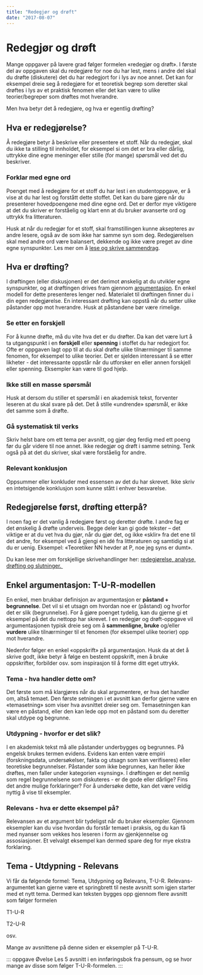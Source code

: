 ```yaml
---
title: "Redegjør og drøft"
date: "2017-08-07"
---
```


# Redegjør og drøft

Mange oppgaver på lavere grad følger formelen «redegjør og drøft». I første del av oppgaven skal du redegjøre for noe du har lest, mens i andre del skal du drøfte (diskutere) det du har redegjort for i lys av noe annet. Det kan for eksempel dreie seg å redegjøre for et teoretisk begrep som deretter skal drøftes i lys av et praktisk fenomen eller det kan være to ulike teorier/begreper som drøftes mot hverandre.

Men hva betyr det å redegjøre, og hva er egentlig drøfting?

## Hva er redegjørelse?

Å redegjøre betyr å beskrive eller presentere et stoff. Når du redegjør, skal du ikke ta stilling til innholdet, for eksempel si om det er bra eller dårlig, uttrykke dine egne meninger eller stille (for mange) spørsmål ved det du beskriver.

### Forklar med egne ord

Poenget med å redegjøre for et stoff du har lest i en studentoppgave, er å vise at du har lest og forstått dette stoffet. Det kan du bare gjøre når du presenterer hovedpoengene med dine egne ord. Det er derfor mye viktigere at det du skriver er forståelig og klart enn at du bruker avanserte ord og uttrykk fra litteraturen.

Husk at når du redegjør for et stoff, skal framstillingen kunne aksepteres av andre lesere, også av de som ikke har samme syn som deg. Redegjørelsen skal med andre ord være balansert, dekkende og ikke være preget av dine egne synspunkter. Les mer om å [lese og skrive sammendrag](/lesing/lesing-og-skriving/).

## Hva er drøfting?

I drøftingen (eller diskusjonen) er det derimot ønskelig at du utvikler egne synspunkter, og at drøftingen drives fram gjennom [argumentasjon](/skriving/struktur-og-argumentasjon/a-argumenterere-i-egen-tekst/). En enkel modell for dette presenteres lenger ned. Materialet til drøftingen finner du i din egen redegjørelse. En interessant drøfting kan oppstå når du setter ulike påstander opp mot hverandre. Husk at påstandene bør være rimelige.

### Se etter en forskjell

For å kunne drøfte, må du vite hva det er du drøfter. Da kan det være lurt å ta utgangspunkt i en **forskjell** eller **spenning** i stoffet du har redegjort for. Ofte er oppgaven lagt opp til at du skal drøfte ulike tilnærminger til samme fenomen, for eksempel to ulike teorier. Det er sjelden interessant å se etter likheter - det interessante oppstår når du utforsker en eller annen forskjell eller spenning. Eksempler kan være til god hjelp.

### Ikke still en masse spørsmål

Husk at dersom du stiller et spørsmål i en akademisk tekst, forventer leseren at du skal svare på det. Det å stille «undrende» spørsmål, er ikke det samme som å drøfte.

### Gå systematisk til verks

Skriv helst bare om ett tema per avsnitt, og gjør deg ferdig med ett poeng før du går videre til noe annet. Ikke redegjør og drøft i samme setning. Tenk også på at det du skriver, skal være forståelig for andre.

### Relevant konklusjon

Oppsummer eller konkluder med essensen av det du har skrevet. Ikke skriv en intetsigende konklusjon som kunne stått i enhver besvarelse.

## Redegjørelse først, drøfting etterpå?

I noen fag er det vanlig å redegjøre først og deretter drøfte. I andre fag er det ønskelig å drøfte underveis. Begge deler kan gi gode tekster – det viktige er at du vet hva du gjør, når du gjør det, og ikke «sklir» fra det ene til det andre, for eksempel ved å gjengi en idé fra litteraturen og samtidig si at du er uenig. Eksempel: «Teoretiker NN hevder at P, noe jeg syns er dumt».

Du kan lese mer om forskjellige skrivehandlinger her: [redegjørelse, analyse, drøfting og slutninger. ](/skriving/sprak-og-stil/aa-skrive-ryddig/)

## Enkel argumentasjon: T-U-R-modellen

En enkel, men brukbar definisjon av argumentasjon er **påstand + begrunnelse**. Det vil si et utsagn om hvordan noe er (påstand) og hvorfor det er slik (begrunnelse). For å gjøre poenget tydelig, kan du gjerne gi et eksempel på det du nettopp har skrevet. I en redegjør og drøft-oppgave vil argumentasjonen typisk dreie seg om å **sammenligne, bruke** og/eller **vurdere** ulike tilnærminger til et fenomen (for eksempel ulike teorier) opp mot hverandre.

Nedenfor følger en enkel «oppskrift» på argumentasjon. Husk da at det å skrive godt, ikke betyr å følge en bestemt oppskrift, men å bruke oppskrifter, forbilder osv. som inspirasjon til å forme ditt eget uttrykk.

### Tema - hva handler dette om?

Det første som må klargjøres når du skal argumentere, er hva det handler om, altså temaet. Den første setningen i et avsnitt kan derfor gjerne være en «temasetning» som viser hva avsnittet dreier seg om. Temasetningen kan være en påstand, eller den kan lede opp mot en påstand som du deretter skal utdype og begrunne.

### Utdypning - hvorfor er det slik?

I en akademisk tekst må alle påstander underbygges og begrunnes. På engelsk brukes termen evidens. Evidens kan enten være empiri (forskningsdata, undersøkelser, fakta og utsagn som kan verifiseres) eller teoretiske begrunnelser. Påstander som ikke begrunnes, kan heller ikke drøftes, men faller under kategorien «synsing». I drøftingen er det nemlig som regel begrunnelsene som diskuteres - er de gode eller dårlige? Fins det andre mulige forklaringer? For å undersøke dette, kan det være veldig nyttig å vise til eksempler.

### Relevans - hva er dette eksempel på?

Relevansen av et argument blir tydeligst når du bruker eksempler. Gjennom eksempler kan du vise hvordan du forstår temaet i praksis, og du kan få med nyanser som vekkes hos leseren i form av gjenkjennelse og assosiasjoner. Et velvalgt eksempel kan dermed spare deg for mye ekstra forklaring.

## Tema - Utdypning - Relevans

Vi får da følgende formel: Tema, Utdypning og Relevans, T-U-R. Relevans-argumentet kan gjerne være et springbrett til neste avsnitt som igjen starter med et nytt tema. Dermed kan teksten bygges opp gjennom flere avsnitt som følger formelen

T1-U-R

T2-U-R

osv.

Mange av avsnittene på denne siden er eksempler på T-U-R.

::: oppgave Øvelse
Les 5 avsnitt i en innføringsbok fra pensum, og se hvor mange av disse som følger T-U-R-formelen.
:::
